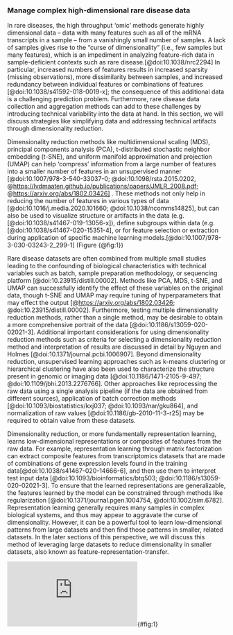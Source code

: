 ### Manage complex high-dimensional rare disease data

In rare diseases, the high throughput ‘omic’ methods generate highly dimensional data – data with many features such as all of the mRNA transcripts in a sample – from a vanishingly small number of samples.
A lack of samples gives rise to the “curse of dimensionality” (i.e., few samples but many features), which is an impediment in analyzing feature-rich data in sample-deficient contexts such as rare disease.[@doi:10.1038/nrc2294] 
In particular, increased numbers of features results in increased sparsity (missing observations), more dissimilarity between samples, and increased redundancy between individual features or combinations of features [@doi:10.1038/s41592-018-0019-x]; the consequence of this additional data is a challenging prediction problem. 
Furthermore, rare disease data collection and aggregation methods can add to these challenges by introducing technical variability into the data at hand.
In this section, we will discuss strategies like simplifying data and addressing technical artifacts through dimensionality reduction.

Dimensionality reduction methods like multidimensional scaling (MDS), principal components analysis (PCA), t-distributed stochastic neighbor embedding (t-SNE), and uniform manifold approximation and projection (UMAP) can help ‘compress’ information from a large number of features into a smaller number of features  in an unsupervised manner [@doi:10.1007/978-3-540-33037-0; @doi:10.1098/rsta.2015.0202, @https://lvdmaaten.github.io/publications/papers/JMLR_2008.pdf; @https://arxiv.org/abs/1802.03426] . 
These methods not only help in reducing the number of features in various types of data [@doi:10.1016/j.media.2020.101660; @doi:10.1038/ncomms14825], but can also be used to visualize structure or artifacts in the data (e.g. [@doi:10.1038/s41467-019-13056-x]), define subgroups within data (e.g. [@doi:10.1038/s41467-020-15351-4], or for feature selection or extraction during application of specific machine learning models.[@doi:10.1007/978-3-030-03243-2_299-1] (Figure {@fig:1})

Rare disease datasets are often combined from multiple small studies leading to the confounding of biological characteristics with technical variables such as batch, sample preparation methodology, or sequencing platform [@doi:10.23915/distill.00002]. 
Methods like PCA, MDS, t-SNE, and UMAP can successfully identify the effect of these variables on the original data, though t-SNE and UMAP may require tuning of hyperparameters that may effect the output [@https://arxiv.org/abs/1802.03426; @doi:10.23915/distill.00002].
Furthermore, testing multiple dimensionality reduction methods, rather than a single method, may be desirable to obtain a more comprehensive portrait of the data [@doi:10.1186/s13059-020-02021-3]. 
Additional important considerations for using dimensionality reduction methods such as criteria for selecting a dimensionality reduction method and interpretation of results are discussed in detail by Nguyen and Holmes [@doi:10.1371/journal.pcbi.1006907].
Beyond dimensionality reduction, unsupervised learning approaches such as k-means clustering or hierarchical clustering have also been used to characterize the structure present in genomic or imaging data [@doi:10.1186/1471-2105-9-497; @doi:10.1109/jbhi.2013.2276766].
Other approaches like reprocessing the raw data using a single analysis pipeline (if the data are obtained from different sources), application of batch correction methods [@doi:10.1093/biostatistics/kxj037; @doi:10.1093/nar/gku864], and normalization of raw values [@doi:10.1186/gb-2010-11-3-r25] may be required to obtain value from these datasets. 

Dimensionality reduction, or more fundamentally representation learning, learns low-dimensional representations or composites of features from the raw data. 
For example, representation learning through matrix factorization can extract composite features from transcriptomics datasets that are made of combinations of gene expression levels found in the training data[@doi:10.1038/s41467-020-14666-6], and then use them to interpret test input data [@doi:10.1093/bioinformatics/btq503; @doi:10.1186/s13059-020-02021-3].
To ensure that the learned representations are generalizable, the features learned by the model can be constrained through methods like regularization [@doi:10.1371/journal.pgen.1004754, @doi:10.1002/sim.6782]. 
Representation learning generally requires many samples in complex biological systems, and thus may appear to aggravate the curse of dimensionality. 
However, it can be a powerful tool to learn low-dimensional patterns from large datasets and then find those patterns in smaller, related datasets. 
In the later sections of this perspective, we will discuss this method of leveraging large datasets to reduce dimensionality in smaller datasets, also known as feature-representation-transfer. 

![Dimension reduction can help manage the curse of dimensionality in rare disease data](https://github.com/jaybee84/ml-in-rd/blob/draft-branch/content/images/figures/pdfs/dimensionality-reduction.pdf){#fig:1}
